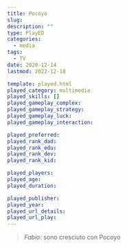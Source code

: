 ```yaml
---
title: Pocoyo
slug: 
description: ""
type: PlayED
categories:
  - media
tags:
  - TV
date: 2020-12-14
lastmod: 2022-12-18

template: played.html
played_category: multimedia
played_skills: []
played_gameplay_complex: 
played_gameplay_strategy: 
played_gameplay_luck: 
played_gameplay_interaction: 

played_preferred: 
played_rank_dad: 
played_rank_edu: 
played_rank_dev: 
played_rank_kid: 

played_players: 
played_age: 
played_duration: 

played_publisher: 
played_year: 
played_url_details: 
played_url_play: 
---
```


> *Fabio:*
> sono cresciuto con Pocoyo


